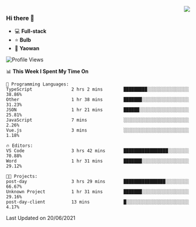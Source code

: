 <img  align="right" src="https://github-readme-stats.vercel.app/api?username=LolipopJ&show_icons=true&count_private=true&hide_title=true&include_all_commits=true&theme=vue">

### Hi there 👋

- :computer: **Full-stack**
- :star: **Bulb**
- :pill: **Yaowan**

<!--START_SECTION:waka-->
![Profile Views](http://img.shields.io/badge/Profile%20Views-1-blue)

📊 **This Week I Spent My Time On** 

```text
💬 Programming Languages: 
TypeScript               2 hrs 2 mins        █████████░░░░░░░░░░░░░░░░   38.86% 
Other                    1 hr 38 mins        ███████░░░░░░░░░░░░░░░░░░   31.23% 
JSON                     1 hr 21 mins        ██████░░░░░░░░░░░░░░░░░░░   25.81% 
JavaScript               7 mins              ░░░░░░░░░░░░░░░░░░░░░░░░░   2.26% 
Vue.js                   3 mins              ░░░░░░░░░░░░░░░░░░░░░░░░░   1.18%

🔥 Editors: 
VS Code                  3 hrs 42 mins       █████████████████░░░░░░░░   70.88% 
Word                     1 hr 31 mins        ███████░░░░░░░░░░░░░░░░░░   29.12%

🐱‍💻 Projects: 
post-day                 3 hrs 29 mins       ████████████████░░░░░░░░░   66.67% 
Unknown Project          1 hr 31 mins        ███████░░░░░░░░░░░░░░░░░░   29.16% 
post-day-client          13 mins             █░░░░░░░░░░░░░░░░░░░░░░░░   4.17%

```


 Last Updated on 20/06/2021
<!--END_SECTION:waka-->
